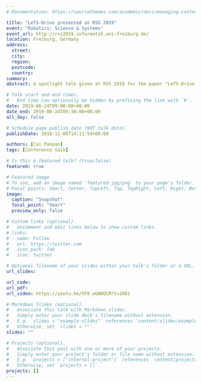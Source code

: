 ```yaml
---
# Documentation: https://sourcethemes.com/academic/docs/managing-content/

title: "LeTS-Drive presented at RSS 2019"
event: "Robotics: Science & Systems"
event_url: http://rss2019.informatik.uni-freiburg.de/
location: Freiburg, Germany
address:
  street:
  city:
  region:
  postcode:
  country:
summary: 
abstract: A spotlight talk given at RSS 2019 for the paper "LeTS-Drive. Driving in a crowd by learning from tree search" 

# Talk start and end times.
#   End time can optionally be hidden by prefixing the line with `#`.
date: 2019-06-24T09:00:00+08:00
date_end: 2019-06-24T09:30:00+08:00
all_day: false

# Schedule page publish date (NOT talk date).
publishDate: 2019-11-08T14:11:54+08:00

authors: [Cai Panpan]
tags: [Conference talk]

# Is this a featured talk? (true/false)
featured: true

# Featured image
# To use, add an image named `featured.jpg/png` to your page's folder. 
# Focal points: Smart, Center, TopLeft, Top, TopRight, Left, Right, BottomLeft, Bottom, BottomRight.
image:
  caption: "Snapshot"
  focal_point: "Smart"
  preview_only: false

# Custom links (optional).
#   Uncomment and edit lines below to show custom links.
# links:
# - name: Follow
#   url: https://twitter.com
#   icon_pack: fab
#   icon: twitter

# Optional filename of your slides within your talk's folder or a URL.
url_slides:

url_code:
url_pdf:
url_video: https://youtu.be/5F8_wGW8QCM?t=1081

# Markdown Slides (optional).
#   Associate this talk with Markdown slides.
#   Simply enter your slide deck's filename without extension.
#   E.g. `slides = "example-slides"` references `content/slides/example-slides.md`.
#   Otherwise, set `slides = ""`.
slides: ""

# Projects (optional).
#   Associate this post with one or more of your projects.
#   Simply enter your project's folder or file name without extension.
#   E.g. `projects = ["internal-project"]` references `content/project/deep-learning/index.md`.
#   Otherwise, set `projects = []`.
projects: []
---
```

